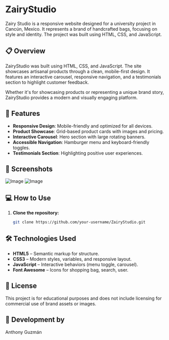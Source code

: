 # ZairyStudio
Zairy Studio is a responsive website designed for a university project in Cancún, Mexico. It represents a brand of handcrafted bags, focusing on style and identity. The project was built using HTML, CSS, and JavaScript.

## 📋 Overview

ZairyStudio was built using HTML, CSS, and JavaScript. The site showcases artisanal products through a clean, mobile-first design. It features an interactive carousel, responsive navigation, and a testimonials section to highlight customer feedback.

Whether it's for showcasing products or representing a unique brand story, ZairyStudio provides a modern and visually engaging platform.

## 🚀 Features

- **Responsive Design**: Mobile-friendly and optimized for all devices.
- **Product Showcase**: Grid-based product cards with images and pricing.
- **Interactive Carousel**: Hero section with large rotating banners.
- **Accessible Navigation**: Hamburger menu and keyboard-friendly toggles.
- **Testimonials Section**: Highlighting positive user experiences.

## 📸 Screenshots

<!-- Add your screenshot links below -->
![Image](https://github.com/user-attachments/assets/2bd5c1dd-5cd3-4578-b46f-3b79fe55c43b)
![Image](https://github.com/user-attachments/assets/7f43bcb5-aeb6-4129-b1d2-b4462b739479) 

## 💻 How to Use

1. **Clone the repository:**
   ```bash
   git clone https://github.com/your-username/ZairyStudio.git

## 🛠 Technologies Used

- **HTML5** – Semantic markup for structure.
- **CSS3** – Modern styles, variables, and responsive layout.
- **JavaScript** – Interactive behaviors (menu toggle, carousel).
- **Font Awesome** – Icons for shopping bag, search, user.

## 📝 License

This project is for educational purposes and does not include licensing for commercial use of brand assets or images.

## 🧵 Development by

Anthony Guzmán
